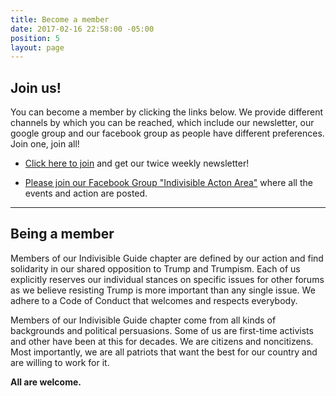 ```yaml
---
title: Become a member
date: 2017-02-16 22:58:00 -05:00
position: 5
layout: page
---
```


## Join us!

You can become a member by clicking the links below. We provide different channels by which you can be reached, which include our newsletter, our google group and our facebook group as people have different preferences. Join one, join all!

* [Click here to join](https://actionnetwork.org/forms/join-indivisible-acton?source=direct_link&referrer=group-indivisible-acton) and get our twice weekly newsletter!

* [Please join our Facebook Group "Indivisible Acton Area"](https://www.facebook.com/groups/IndivisibleActon/)  where all the events and action are posted.

---

## Being a member

Members of our Indivisible Guide chapter are defined by our action and find solidarity in our shared opposition to Trump and Trumpism. Each of us explicitly reserves our individual stances on specific issues for other forums as we believe resisting Trump is more important than any single issue. We adhere to a Code of Conduct that welcomes and respects everybody.

Members of our Indivisible Guide chapter come from all kinds of backgrounds and political persuasions. Some of us are first-time activists and other have been at this for decades. We are citizens and noncitizens. Most importantly, we are all patriots that want the best for our country and are willing to work for it.

**All are welcome.**